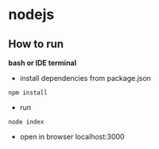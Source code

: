 # nodejs
## How to run
**bash or IDE terminal**
- install dependencies from package.json
```
npm install
```
- run 
```
node index
```
- open in browser localhost:3000
